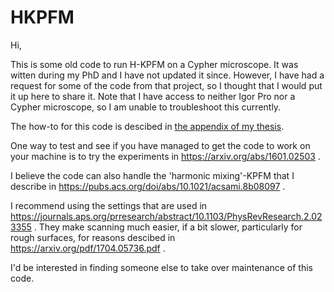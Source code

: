 # HKPFM
Hi,

This is some old code to run H-KPFM on a Cypher microscope. It was witten during my PhD and I have not updated it since. However, I have had a request for some of the code from that project, so I thought that I would put it up here to share it. Note that I have access to neither Igor Pro nor a Cypher microscope, so I am unable to troubleshoot this currently. 

The how-to for this code is descibed in [the appendix of my thesis](https://www.proquest.com/docview/2013131578?pq-origsite=gscholar&fromopenview=true). 

One way to test and see if you have managed to get the code to work on your machine is to try the experiments in https://arxiv.org/abs/1601.02503 . 

I believe the code can also handle the 'harmonic mixing'-KPFM that I describe in https://pubs.acs.org/doi/abs/10.1021/acsami.8b08097 . 

I recommend using the settings that are used in https://journals.aps.org/prresearch/abstract/10.1103/PhysRevResearch.2.023355 . They make scanning much easier, if a bit slower, particularly for rough surfaces, for reasons descibed in https://arxiv.org/pdf/1704.05736.pdf .

I'd be interested in finding someone else to take over maintenance of this code. 
